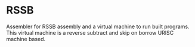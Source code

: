 # RSSB
Assembler for RSSB assembly and a virtual machine to run built programs. This virtual machine is a reverse subtract and skip on borrow URISC machine based.
